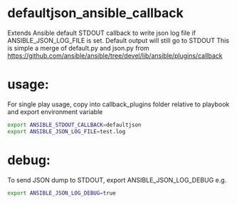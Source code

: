 # defaultjson_ansible_callback
Extends Ansible default STDOUT callback to write json log file if ANSIBLE_JSON_LOG_FILE is set. Default output will still go to STDOUT
This is simple a merge of default.py and json.py from https://github.com/ansible/ansible/tree/devel/lib/ansible/plugins/callback


# usage:
For single play usage, copy into callback_plugins folder relative to playbook and export environment variable
```bash
export ANSIBLE_STDOUT_CALLBACK=defaultjson
export ANSIBLE_JSON_LOG_FILE=test.log
```

# debug:
To send JSON dump to STDOUT, export ANSIBLE_JSON_LOG_DEBUG
e.g.
```bash
export ANSIBLE_JSON_LOG_DEBUG=true
```





